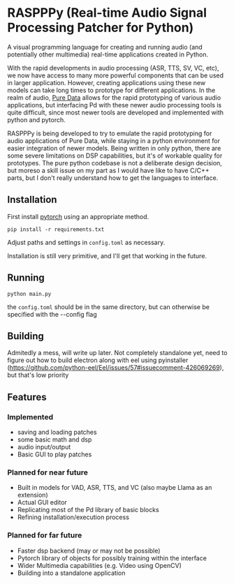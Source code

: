 # RASPPPy (Real-time Audio Signal Processing Patcher for Python)

A visual programming language for creating and running audio (and potentially other multimedia) real-time applications created in Python.

With the rapid developments in audio processing (ASR, TTS, SV, VC, etc), we now have access to many more powerful components that can be used in larger application. However, creating applications using these new models can take long times to prototype for different applications. In the realm of audio, [Pure Data](https://puredata.info/) allows for the rapid prototyping of various audio applications, but interfacing Pd with these newer audio processing tools is quite difficult, since most newer tools are developed and implemented with python and pytorch.

RASPPPy is being developed to try to emulate the rapid prototyping for audio applications of Pure Data, while staying in a python environment for easier integration of newer models. Being written in only python, there are some severe limitations on DSP capabilities, but it's of workable quality for prototypes. The pure python codebase is not a deliberate design decision, but moreso a skill issue on my part as I would have like to have C/C++ parts, but I don't really understand how to get the languages to interface.

## Installation

First install [pytorch](https://pytorch.org/) using an appropriate method.

```
pip install -r requirements.txt
```
Adjust paths and settings in `config.toml` as necessary.

Installation is still very primitive, and I'll get that working in the future.

## Running

```
python main.py
```
the `config.toml` should be in the same directory, but can otherwise be specified with the --config flag

## Building

Admitedly a mess, will write up later. Not completely standalone yet, need to figure out how to build electron along with eel using pyinstaller (https://github.com/python-eel/Eel/issues/57#issuecomment-426069269), but that's low priority

## Features

### Implemented
- saving and loading patches
- some basic math and dsp
- audio input/output
- Basic GUI to play patches

### Planned for near future
- Built in models for VAD, ASR, TTS, and VC (also maybe Llama as an extension)
- Actual GUI editor
- Replicating most of the Pd library of basic blocks
- Refining installation/execution process

### Planned for far future
- Faster dsp backend (may or may not be possible)
- Pytorch library of objects for possibly training within the interface
- Wider Multimedia capabilities (e.g. Video using OpenCV)
- Building into a standalone application